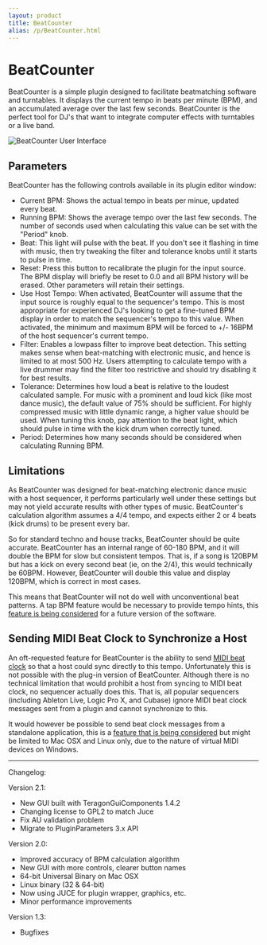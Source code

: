 ```yaml
---
layout: product
title: BeatCounter
alias: /p/BeatCounter.html
---
```


BeatCounter
===========

BeatCounter is a simple plugin designed to facilitate beatmatching software
and turntables. It displays the current tempo in beats per minute (BPM), and
an accumulated average over the last few seconds.  BeatCounter is the perfect
tool for DJ's that want to integrate computer effects with turntables or a
live band.

![BeatCounter User Interface](http://static.teragonaudio.com/ta_beatcounter.jpg)


Parameters
----------

BeatCounter has the following controls available in its plugin editor window:

* Current BPM: Shows the actual tempo in beats per minue, updated every beat.
* Running BPM: Shows the average tempo over the last few seconds. The number
  of seconds used when calculating this value can be set with the "Period"
  knob.
* Beat: This light will pulse with the beat. If you don't see it flashing in
  time with music, then try tweaking the filter and tolerance knobs until it
  starts to pulse in time.
* Reset: Press this button to recalibrate the plugin for the input source. The
  BPM display will briefly be reset to 0.0 and all BPM history will be erased.
  Other parameters will retain their settings.
* Use Host Tempo: When activated, BeatCounter will assume that the input
  source is roughly equal to the sequencer's tempo. This is most appropriate
  for experienced DJ's looking to get a fine-tuned BPM display in order to
    match the sequencer's tempo to this value. When activated, the minimum and
    maximum BPM will be forced to +/- 16BPM of the host sequencer's current
    tempo.
* Filter: Enables a lowpass filter to improve beat detection. This setting
  makes sense when beat-matching with electronic music, and hence is limited
  to at most 500 Hz. Users attempting to calculate tempo with a live drummer
  may find the filter too restrictive and should try disabling it for best
  results.
* Tolerance: Determines how loud a beat is relative to the loudest calculated
  sample. For music with a prominent and loud kick (like most dance music),
  the default value of 75% should be sufficient. For highly compressed music
  with little dynamic range, a higher value should be used. When tuning this
  knob, pay attention to the beat light, which should pulse in time with the
  kick drum when correctly tuned.
* Period: Determines how many seconds should be considered when calculating
  Running BPM.


Limitations
-----------

As BeatCounter was designed for beat-matching electronic dance music with a
host sequencer, it performs particularly well under these settings but may not
yield accurate results with other types of music. BeatCounter's calculation
algorithm assumes a 4/4 tempo, and expects either 2 or 4 beats (kick drums) to
be present every bar.

So for standard techno and house tracks, BeatCounter should be quite accurate.
BeatCounter has an internal range of 60-180 BPM, and it will double the BPM
for slow but consistent tempos. That is, if a song is 120BPM but has a kick on
every second beat (ie, on the 2/4), this would technically be 60BPM. However,
BeatCounter will double this value and display 120BPM, which is correct in
most cases.

This means that BeatCounter will not do well with unconventional beat
patterns. A tap BPM feature would be necessary to provide tempo hints, this
[feature is being considered][1] for a future version of the software.


Sending MIDI Beat Clock to Synchronize a Host
---------------------------------------------

An oft-requested feature for BeatCounter is the ability to send [MIDI beat
clock][2] so that a host could sync directly to this tempo. Unfortunately this
is not possible with the plug-in version of BeatCounter. Although there is no
technical limitation that would prohibit a host from syncing to MIDI beat
clock, no sequencer actually does this. That is, all popular sequencers
(including Ableton Live, Logic Pro X, and Cubase) ignore MIDI beat clock
messages sent from a plugin and cannot synchronize to this.

It would however be possible to send beat clock messages from a standalone
application, this is a [feature that is being considered][3] but might be
limited to Mac OSX and Linux only, due to the nature of virtual MIDI devices
on Windows.






- - -

Changelog:

Version 2.1:
- New GUI built with TeragonGuiComponents 1.4.2
- Changing license to GPL2 to match Juce
- Fix AU validation problem
- Migrate to PluginParameters 3.x API

Version 2.0:
- Improved accuracy of BPM calculation algorithm
- New GUI with more controls, clearer button names
- 64-bit Universal Binary on Mac OSX
- Linux binary (32 & 64-bit)
- Now using JUCE for plugin wrapper, graphics, etc.
- Minor performance improvements

Version 1.3:
- Bugfixes


[1]: https://github.com/teragonaudio/BeatCounter/issues/16
[2]: https://en.wikipedia.org/wiki/MIDI_beat_clock
[3]: https://github.com/teragonaudio/BeatCounter/issues/6
